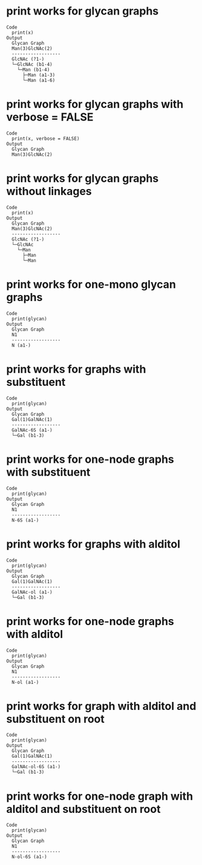 # print works for glycan graphs

    Code
      print(x)
    Output
      Glycan Graph
      Man(3)GlcNAc(2)
      ------------------
      GlcNAc (?1-)
      └─GlcNAc (b1-4)
        └─Man (b1-4)
          ├─Man (a1-3)
          └─Man (a1-6)

# print works for glycan graphs with verbose = FALSE

    Code
      print(x, verbose = FALSE)
    Output
      Glycan Graph
      Man(3)GlcNAc(2)

# print works for glycan graphs without linkages

    Code
      print(x)
    Output
      Glycan Graph
      Man(3)GlcNAc(2)
      ------------------
      GlcNAc (?1-)
      └─GlcNAc
        └─Man
          ├─Man
          └─Man

# print works for one-mono glycan graphs

    Code
      print(glycan)
    Output
      Glycan Graph
      N1
      ------------------
      N (a1-)

# print works for graphs with substituent

    Code
      print(glycan)
    Output
      Glycan Graph
      Gal(1)GalNAc(1)
      ------------------
      GalNAc-6S (a1-)
      └─Gal (b1-3)

# print works for one-node graphs with substituent

    Code
      print(glycan)
    Output
      Glycan Graph
      N1
      ------------------
      N-6S (a1-)

# print works for graphs with alditol

    Code
      print(glycan)
    Output
      Glycan Graph
      Gal(1)GalNAc(1)
      ------------------
      GalNAc-ol (a1-)
      └─Gal (b1-3)

# print works for one-node graphs with alditol

    Code
      print(glycan)
    Output
      Glycan Graph
      N1
      ------------------
      N-ol (a1-)

# print works for graph with alditol and substituent on root

    Code
      print(glycan)
    Output
      Glycan Graph
      Gal(1)GalNAc(1)
      ------------------
      GalNAc-ol-6S (a1-)
      └─Gal (b1-3)

# print works for one-node graph with alditol and substituent on root

    Code
      print(glycan)
    Output
      Glycan Graph
      N1
      ------------------
      N-ol-6S (a1-)

